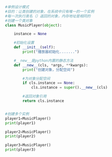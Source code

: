 
<BlogInfo title="19.new方法" author="白日梦想猿" pv=0 read_times=0 pre_cost_time=0分27秒 category="面向对象的特性" tag_list="['面向对象的特性']" create_time="2020.03.16 13:45:25" update_time="2020.03.16 14:27:46" />

```python
#单例设计模式
#目的：让类创建的对象，在系统中只有唯一的一个实例
#每一次执行类名（）返回的对象，内存地址是相同的
#创建一个类对象
class MusicPlayer(object):

    instance = None

    #初始化设置
    def __init__(self):
        print("播放器初始化.......")

    #__new__是python内置的静态方法
    def __new__(cls, *args, **kwargs):
        print("创建对象，分配空间")

        #为对象分配空间
        if cls.instance == None:
            cls.instance = super().__new__(cls)

        #返回对象引用
        return cls.instance


#创建多个实例
player1=MusicPlayer()
print(player1)

player2=MusicPlayer()
print(player2)

player3=MusicPlayer()
print(player3)
```
